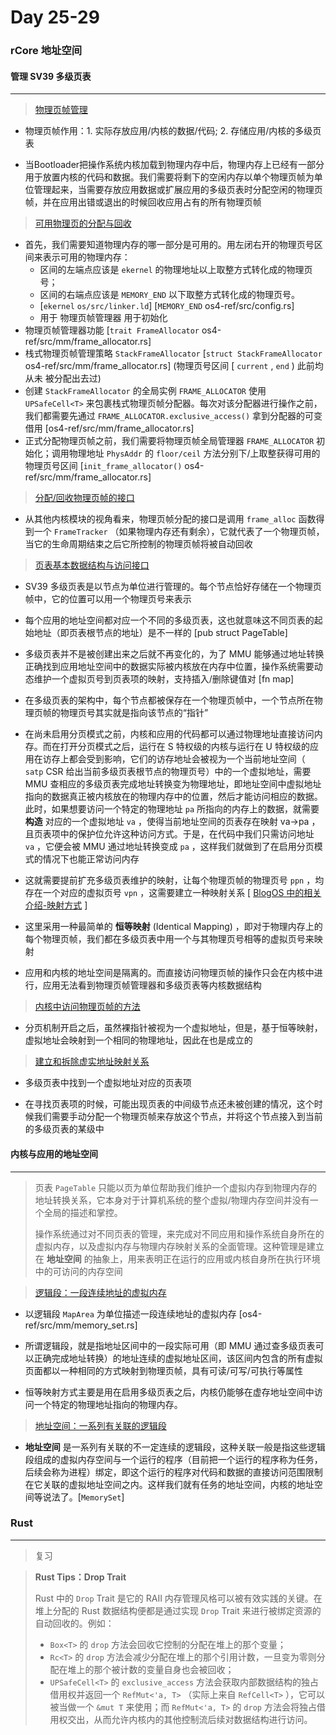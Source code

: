 # Day 25-29

### rCore 地址空间

#### 管理 SV39 多级页表

---

> [物理页帧管理](http://rcore-os.cn/rCore-Tutorial-Book-v3/chapter4/4sv39-implementation-2.html#id2)

- 物理页帧作用：1. 实际存放应用/内核的数据/代码; 2. 存储应用/内核的多级页表

- 当Bootloader把操作系统内核加载到物理内存中后，物理内存上已经有一部分用于放置内核的代码和数据。我们需要将剩下的空闲内存以单个物理页帧为单位管理起来，当需要存放应用数据或扩展应用的多级页表时分配空闲的物理页帧，并在应用出错或退出的时候回收应用占有的所有物理页帧

> [可用物理页的分配与回收](http://rcore-os.cn/rCore-Tutorial-Book-v3/chapter4/4sv39-implementation-2.html#id3)

- 首先，我们需要知道物理内存的哪一部分是可用的。用左闭右开的物理页号区间来表示可用的物理内存：
  - 区间的左端点应该是 `ekernel` 的物理地址以上取整方式转化成的物理页号；
  - 区间的右端点应该是 `MEMORY_END` 以下取整方式转化成的物理页号。
  - [`ekernel` `os/src/linker.ld`] [`MEMORY_END` os4-ref/src/config.rs]
  - 用于 物理页帧管理器 用于初始化
- 物理页帧管理器功能 [`trait FrameAllocator` os4-ref/src/mm/frame_allocator.rs]
- 栈式物理页帧管理策略 `StackFrameAllocator` [`struct StackFrameAllocator` os4-ref/src/mm/frame_allocator.rs] (物理页号区间 [ `current` , `end` ) 此前均 从未 被分配出去过)
- 创建 `StackFrameAllocator` 的全局实例 `FRAME_ALLOCATOR` 使用 `UPSafeCell<T>` 来包裹栈式物理页帧分配器。每次对该分配器进行操作之前，我们都需要先通过 `FRAME_ALLOCATOR.exclusive_access()` 拿到分配器的可变借用 [os4-ref/src/mm/frame_allocator.rs]
- 正式分配物理页帧之前，我们需要将物理页帧全局管理器 `FRAME_ALLOCATOR` 初始化；调用物理地址 `PhysAddr` 的 `floor/ceil` 方法分别下/上取整获得可用的物理页号区间 [`init_frame_allocator()` os4-ref/src/mm/frame_allocator.rs]

> [分配/回收物理页帧的接口](http://rcore-os.cn/rCore-Tutorial-Book-v3/chapter4/4sv39-implementation-2.html#id4)

- 从其他内核模块的视角看来，物理页帧分配的接口是调用 `frame_alloc` 函数得到一个 `FrameTracker` （如果物理内存还有剩余），它就代表了一个物理页帧，当它的生命周期结束之后它所控制的物理页帧将被自动回收

> [页表基本数据结构与访问接口](http://rcore-os.cn/rCore-Tutorial-Book-v3/chapter4/4sv39-implementation-2.html#id6)

- SV39 多级页表是以节点为单位进行管理的。每个节点恰好存储在一个物理页帧中，它的位置可以用一个物理页号来表示
- 每个应用的地址空间都对应一个不同的多级页表，这也就意味这不同页表的起始地址（即页表根节点的地址）是不一样的 [pub struct PageTable]

- 多级页表并不是被创建出来之后就不再变化的，为了 MMU 能够通过地址转换正确找到应用地址空间中的数据实际被内核放在内存中位置，操作系统需要动态维护一个虚拟页号到页表项的映射，支持插入/删除键值对 [fn map]
- 在多级页表的架构中，每个节点都被保存在一个物理页帧中，一个节点所在物理页帧的物理页号其实就是指向该节点的“指针”
- 在尚未启用分页模式之前，内核和应用的代码都可以通过物理地址直接访问内存。而在打开分页模式之后，运行在 S 特权级的内核与运行在 U 特权级的应用在访存上都会受到影响，它们的访存地址会被视为一个当前地址空间（ `satp` CSR 给出当前多级页表根节点的物理页号）中的一个虚拟地址，需要 MMU 查相应的多级页表完成地址转换变为物理地址，即地址空间中虚拟地址指向的数据真正被内核放在的物理内存中的位置，然后才能访问相应的数据。此时，如果想要访问一个特定的物理地址 `pa` 所指向的内存上的数据，就需要 **构造** 对应的一个虚拟地址 `va` ，使得当前地址空间的页表存在映射 va→pa ，且页表项中的保护位允许这种访问方式。于是，在代码中我们只需访问地址 `va` ，它便会被 MMU 通过地址转换变成 `pa` ，这样我们就做到了在启用分页模式的情况下也能正常访问内存
- 这就需要提前扩充多级页表维护的映射，让每个物理页帧的物理页号 `ppn` ，均存在一个对应的虚拟页号 `vpn` ，这需要建立一种映射关系 [ [BlogOS 中的相关介绍-映射方式](https://os.phil-opp.com/paging-implementation/#accessing-page-tables) ]
- 这里采用一种最简单的 **恒等映射** (Identical Mapping) ，即对于物理内存上的每个物理页帧，我们都在多级页表中用一个与其物理页号相等的虚拟页号来映射
- 应用和内核的地址空间是隔离的。而直接访问物理页帧的操作只会在内核中进行，应用无法看到物理页帧管理器和多级页表等内核数据结构

> [内核中访问物理页帧的方法](http://rcore-os.cn/rCore-Tutorial-Book-v3/chapter4/4sv39-implementation-2.html#id7)

- 分页机制开启之后，虽然裸指针被视为一个虚拟地址，但是，基于恒等映射，虚拟地址会映射到一个相同的物理地址，因此在也是成立的

> [建立和拆除虚实地址映射关系](http://rcore-os.cn/rCore-Tutorial-Book-v3/chapter4/4sv39-implementation-2.html#id8)

- 多级页表中找到一个虚拟地址对应的页表项

- 在寻找页表项的时候，可能出现页表的中间级节点还未被创建的情况，这个时候我们需要手动分配一个物理页帧来存放这个节点，并将这个节点接入到当前的多级页表的某级中



#### 内核与应用的地址空间

---

> 页表 `PageTable` 只能以页为单位帮助我们维护一个虚拟内存到物理内存的地址转换关系，它本身对于计算机系统的整个虚拟/物理内存空间并没有一个全局的描述和掌控。
>
> 操作系统通过对不同页表的管理，来完成对不同应用和操作系统自身所在的虚拟内存，以及虚拟内存与物理内存映射关系的全面管理。这种管理是建立在 **地址空间** 的抽象上，用来表明正在运行的应用或内核自身所在执行环境中的可访问的内存空间



> [逻辑段：一段连续地址的虚拟内存](http://rcore-os.cn/rCore-Tutorial-Book-v3/chapter4/5kernel-app-spaces.html#id4)

- 以逻辑段 `MapArea` 为单位描述一段连续地址的虚拟内存 [os4-ref/src/mm/memory_set.rs]
- 所谓逻辑段，就是指地址区间中的一段实际可用（即 MMU 通过查多级页表可以正确完成地址转换）的地址连续的虚拟地址区间，该区间内包含的所有虚拟页面都以一种相同的方式映射到物理页帧，具有可读/可写/可执行等属性

- 恒等映射方式主要是用在启用多级页表之后，内核仍能够在虚存地址空间中访问一个特定的物理地址指向的物理内存。



> [地址空间：一系列有关联的逻辑段](http://rcore-os.cn/rCore-Tutorial-Book-v3/chapter4/5kernel-app-spaces.html#id5)

- **地址空间** 是一系列有关联的不一定连续的逻辑段，这种关联一般是指这些逻辑段组成的虚拟内存空间与一个运行的程序（目前把一个运行的程序称为任务，后续会称为进程）绑定，即这个运行的程序对代码和数据的直接访问范围限制在它关联的虚拟地址空间之内。这样我们就有任务的地址空间，内核的地址空间等说法了。[`MemorySet`] 









### Rust 

---

> 复习

> **Rust Tips：Drop Trait**
>
> Rust 中的 `Drop` Trait 是它的 RAII 内存管理风格可以被有效实践的关键。在堆上分配的 Rust 数据结构便都是通过实现 `Drop` Trait 来进行被绑定资源的自动回收的。例如：
>
> - `Box<T>` 的 `drop` 方法会回收它控制的分配在堆上的那个变量；
> - `Rc<T>` 的 `drop` 方法会减少分配在堆上的那个引用计数，一旦变为零则分配在堆上的那个被计数的变量自身也会被回收；
> - `UPSafeCell<T>` 的 `exclusive_access` 方法会获取内部数据结构的独占借用权并返回一个 `RefMut<'a, T>` （实际上来自 `RefCell<T>` ），它可以被当做一个 `&mut T` 来使用；而 `RefMut<'a, T>` 的 `drop` 方法会将独占借用权交出，从而允许内核内的其他控制流后续对数据结构进行访问。
